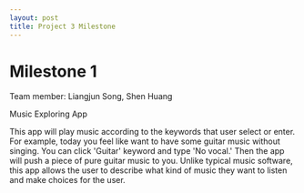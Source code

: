```yaml
---
layout: post
title: Project 3 Milestone
---
```


# Milestone 1

Team member: Liangjun Song, Shen Huang

Music Exploring App

This app will play music according to the keywords that user select or enter. For example, today you feel like want to have some guitar music without singing. You can click 'Guitar' keyword and type 'No vocal.' Then the app will push a piece of pure guitar music to you. Unlike typical music software, this app allows the user to describe what kind of music they want to listen and make choices for the user.